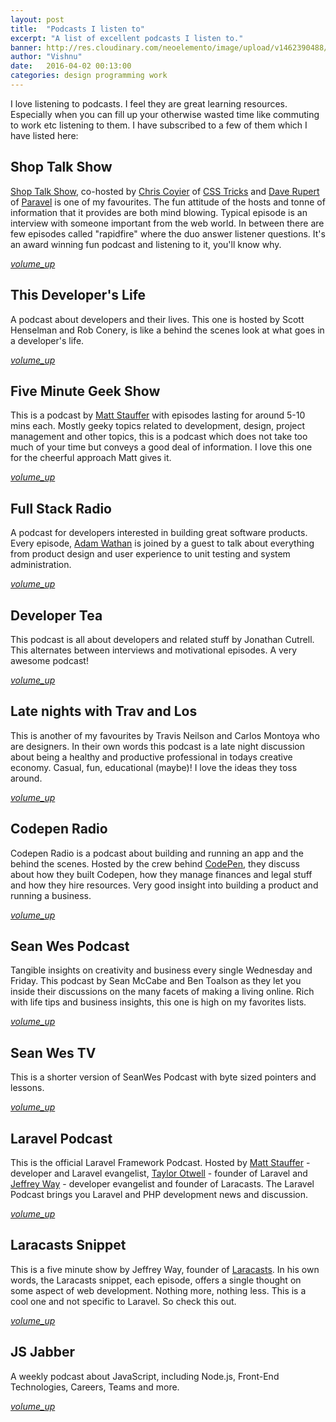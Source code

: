 ```yaml
---
layout: post
title:  "Podcasts I listen to"
excerpt: "A list of excellent podcasts I listen to."
banner: http://res.cloudinary.com/neoelemento/image/upload/v1462390488/blog/podcasts-min.jpg
author: "Vishnu"
date:   2016-04-02 00:13:00
categories: design programming work
---
```

I love listening to podcasts. I feel they are great learning resources. Especially when you can fill up your otherwise wasted time like commuting to work etc listening to them. I have subscribed to a few of them which I have listed here:

## Shop Talk Show

[Shop Talk Show](http://shoptalkshow.com), co-hosted by [Chris Coyier](http://chriscoyier.net) of [CSS Tricks](http://css-tricks.com) and [Dave Rupert](http://daverupert.com) of [Paravel](http://paravelinc.com) is one of my favourites. The fun attitude of the hosts and tonne of information that it provides are both mind blowing. Typical episode is an interview with someone important from the web world. In between there are few episodes called "rapidfire" where the duo answer listener questions. It's an award winning fun podcast and listening to it, you'll know why.

<a href="http://shoptalkshow.com" target="_blank" class="btn-floating btn-large waves-effect waves-light red" title="listen to podcast"><i class="material-icons">volume_up</i></a>

## This Developer's Life

A podcast about developers and their lives. This one is hosted by Scott Henselman and  Rob Conery, is like a behind the scenes look at what goes in a developer's life.

<a href="http://thisdeveloperslife.com/" target="_blank" class="btn-floating btn-large waves-effect waves-light red" title="listen to podcast"><i class="material-icons">volume_up</i></a>

## Five Minute Geek Show

This is a podcast by [Matt Stauffer](http://mattstauffer.co) with episodes lasting for around 5-10 mins each. Mostly geeky topics related to development, design, project management and other topics, this is a podcast which does not take too much of your time but conveys a good deal of information. I love this one for the cheerful approach Matt gives it.

<a href="http://fiveminutegeekshow.com" target="_blank" class="btn-floating btn-large waves-effect waves-light red" title="listen to podcast"><i class="material-icons">volume_up</i></a>

## Full Stack Radio

A podcast for developers interested in building great software products. Every episode, [Adam Wathan](http://adamwathan.me) is joined by a guest to talk about everything from product design and user experience to unit testing and system administration.

<a href="http://fullstackradio.com" target="_blank" class="btn-floating btn-large waves-effect waves-light red" title="listen to podcast"><i class="material-icons">volume_up</i></a>

## Developer Tea

This podcast is all about developers and related stuff by Jonathan Cutrell. This alternates between interviews and motivational episodes. A very awesome podcast!

<a href="http://developertea.com" target="_blank" class="btn-floating btn-large waves-effect waves-light red" title="listen to podcast"><i class="material-icons">volume_up</i></a>

## Late nights with Trav and Los

This is another of my favourites by Travis Neilson and Carlos Montoya who are designers. In their own words this  podcast is a late night discussion about being a healthy and productive professional in todays creative economy. Casual, fun, educational (maybe)! I love the ideas they toss around.

<a href="http://www.travandlos.com/" target="_blank" class="btn-floating btn-large waves-effect waves-light red" title="listen to podcast"><i class="material-icons">volume_up</i></a>

## Codepen Radio

Codepen Radio is a podcast about building and running an app and the behind the scenes. Hosted by the crew behind [CodePen](http://codepen.io), they discuss about how they built Codepen, how they manage finances and legal stuff and how they hire resources. Very good insight into building a product and running a business. 

<a href="https://blog.codepen.io/radio/" target="_blank" class="btn-floating btn-large waves-effect waves-light red" title="listen to podcast"><i class="material-icons">volume_up</i></a>

## Sean Wes Podcast

Tangible insights on creativity and business every single Wednesday and Friday. This podcast by Sean McCabe and Ben Toalson as they let you inside their discussions on the many facets of making a living online. Rich with life tips and business insights, this one is high on my favorites lists.

<a href="http://seanwes.com/podcast/" target="_blank" class="btn-floating btn-large waves-effect waves-light red" title="listen to podcast"><i class="material-icons">volume_up</i></a>

## Sean Wes TV

This is a shorter version of SeanWes Podcast with byte sized pointers and lessons.

<a href="http://seanwes.com/tv/" target="_blank" class="btn-floating btn-large waves-effect waves-light red" title="listen to podcast"><i class="material-icons">volume_up</i></a>

## Laravel Podcast

This is the official Laravel Framework Podcast. Hosted by [Matt Stauffer](http://mattstauffer.co) - developer and Laravel evangelist, [Taylor Otwell](http://taylorotwell.com) - founder of Laravel and [Jeffrey Way](http://laracasts.com) - developer evangelist and founder of Laracasts. The Laravel Podcast brings you Laravel and PHP development news and discussion.

<a href="http://www.laravelpodcast.com/" target="_blank" class="btn-floating btn-large waves-effect waves-light red" title="listen to podcast"><i class="material-icons">volume_up</i></a>

## Laracasts Snippet

This is a five minute show by Jeffrey Way, founder of [Laracasts](http://laracasts.com). In his own words, the Laracasts snippet, each episode, offers a single thought on some aspect of web development. Nothing more, nothing less. This is a cool one and not specific to Laravel. So check this out.

<a href="http://laracasts.audio" target="_blank" class="btn-floating btn-large waves-effect waves-light red" title="listen to podcast"><i class="material-icons">volume_up</i></a>

## JS Jabber

A weekly podcast about JavaScript, including Node.js, Front-End Technologies, Careers, Teams and more. 

<a href="https://devchat.tv/js-jabber" target="_blank" class="btn-floating btn-large waves-effect waves-light red" title="listen to podcast"><i class="material-icons">volume_up</i></a>